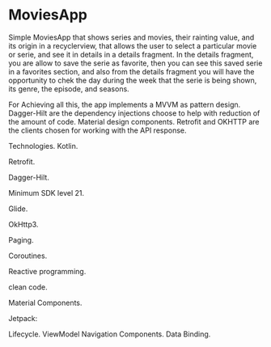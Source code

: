 # MoviesApp

Simple MoviesApp that shows series and movies, their rainting value, and its origin in a recyclerview, that allows the user to select a particular movie or serie, and see it in details in a details fragment.
In the details fragment, you are allow to save the serie as favorite, then you can see this saved serie in a favorites section, and also from the details fragment you will have the opportunity to chek the day during the week that the serie is being shown, its genre, the episode, and seasons.

For Achieving all this, the app implements a MVVM as pattern design. Dagger-Hilt are the dependency injections choose to help with reduction of the amount of code. Material design components. Retrofit and OKHTTP are the clients chosen for working with the API response.

Technologies. Kotlin.

Retrofit.

Dagger-Hilt.

Minimum SDK level 21.

Glide.

OkHttp3.

Paging.

Coroutines.

Reactive programming.

clean code.

Material Components.

Jetpack:

Lifecycle. ViewModel Navigation Components. Data Binding.

